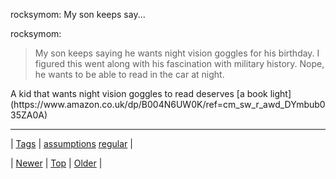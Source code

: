 <!--
title: rocksymom
date: 2020-06-28T15:27:00.380Z
tags: assumptions, regular
-->


rocksymom: My son keeps say...

<p>rocksymom:</p>

<blockquote><p>My son keeps saying he wants night vision goggles for his birthday. I figured this went along with his fascination with military history. Nope, he wants to be able to read in the car at night.</p></blockquote>

<p>A kid that wants night vision goggles to read deserves [a book light](https://www.amazon.co.uk/dp/B004N6UW0K/ref=cm_sw_r_awd_DYmbub035ZA0A)</p>

<!--BOTTOM-POST-NAVIGATION-->
---

| [Tags](tags.md) | [assumptions](tag-assumptions.md) [regular](tag-regular.md) |

| [Newer](96292356559.md) | [Top](index.md) | [Older](96463749867.md) |